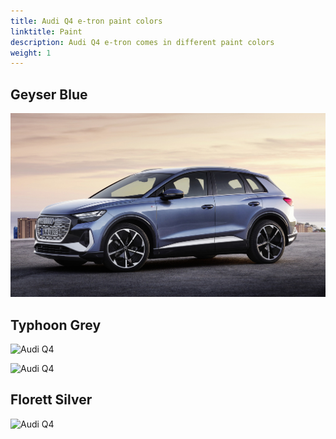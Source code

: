 ```yaml
---
title: Audi Q4 e-tron paint colors
linktitle: Paint
description: Audi Q4 e-tron comes in different paint colors
weight: 1
---
```




## Geyser Blue 

![Audi Q4 ](paint_geyserblue_1.png "Audi Q4 50 e-tron quattro in geyser blue metallic")

## Typhoon Grey

![Audi Q4 ](paint_typhoongrey_1.png "Audi Q4 50 e-tron quattro in typhoon grey metallic with black optics")

![Audi Q4 ](paint_typhoongrey_2.png "Audi Q4 50 e-tron quattro in typhoon grey metallic with black optics")

## Florett Silver


![Audi Q4 ](paint_florettsilver_1.png "Audi Q4 Sportback 50 e-tron quattro in florett silver")